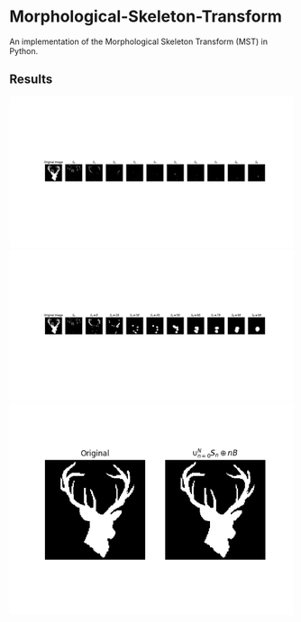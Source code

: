 # Morphological-Skeleton-Transform
An implementation of the Morphological Skeleton Transform (MST) in Python.
## Results ##
![alt text](https://github.com/danielenricocahall/Morphological-Skeleton-Transform/blob/master/deer_skel_subsets.png)
![alt text](https://github.com/danielenricocahall/Morphological-Skeleton-Transform/blob/master/deer_rec_updated.png)
![alt text](https://github.com/danielenricocahall/Morphological-Skeleton-Transform/blob/master/deer_final_reconstruction.png)
